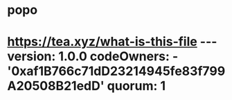# popo
# https://tea.xyz/what-is-this-file --- version: 1.0.0 codeOwners:   - '0xaf1B766c71dD23214945fe83f799A20508B21edD' quorum: 1
